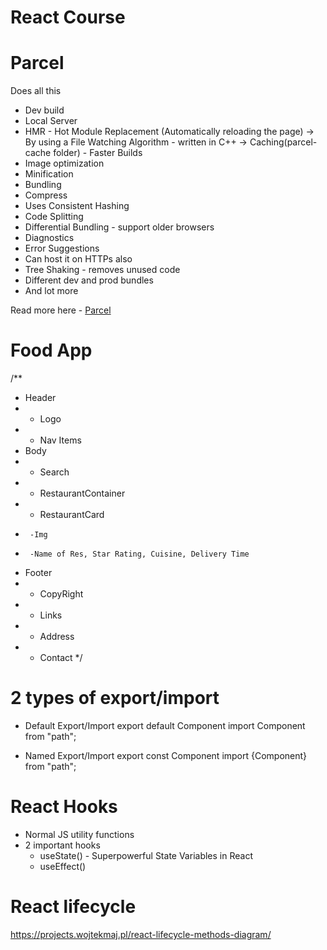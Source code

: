 # React Course

# Parcel

Does all this

- Dev build
- Local Server
- HMR - Hot Module Replacement (Automatically reloading the page)
  -> By using a File Watching Algorithm - written in C++
  -> Caching(parcel-cache folder) - Faster Builds
- Image optimization
- Minification
- Bundling
- Compress
- Uses Consistent Hashing
- Code Splitting
- Differential Bundling - support older browsers
- Diagnostics
- Error Suggestions
- Can host it on HTTPs also
- Tree Shaking - removes unused code
- Different dev and prod bundles
- And lot more

Read more here - [Parcel](https://parceljs.org/)

# Food App

/\*\*

- Header
- - Logo
- - Nav Items
- Body
- - Search
- - RestaurantContainer
- - RestaurantCard
-      -Img
-      -Name of Res, Star Rating, Cuisine, Delivery Time
- Footer
- - CopyRight
- - Links
- - Address
- - Contact
    \*/

# 2 types of export/import

- Default Export/Import
  export default Component
  import Component from "path";

- Named Export/Import
  export const Component
  import {Component} from "path";

# React Hooks

- Normal JS utility functions
- 2 important hooks
  - useState() - Superpowerful State Variables in React
  - useEffect()

# React lifecycle

https://projects.wojtekmaj.pl/react-lifecycle-methods-diagram/
